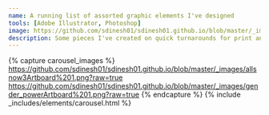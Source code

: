 ```yaml
---
name: A running list of assorted graphic elements I've designed
tools: [Adobe Illustrator, Photoshop]
image: https://github.com/sdinesh01/sdinesh01.github.io/blob/master/_images/gender_powerArtboard%202.png?raw=true
description: Some pieces I've created on quick turnarounds for print and gallery-style displays.
---
```


{% capture carousel_images %}
https://github.com/sdinesh01/sdinesh01.github.io/blob/master/_images/allsnow3Artboard%201.png?raw=true
https://github.com/sdinesh01/sdinesh01.github.io/blob/master/_images/gender_powerArtboard%201.png?raw=true
{% endcapture %}
{% include _includes/elements/carousel.html %}
